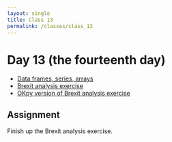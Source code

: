 ```yaml
---
layout: single
title: Class 13
permalink: /classes/class_13
---
```


# Day 13 (the fourteenth day)

* [Data frames, series, arrays](../chapters/04/df_series_arrays)
* [Brexit analysis exercise](../chapters/exercises/brexit_analysis)
* [OKpy version of Brexit analysis exercise](../exercises/brexiteering.zip)

## Assignment

Finish up the Brexit analysis exercise.
